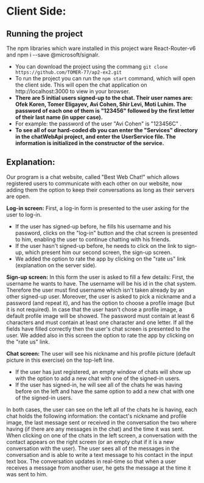﻿

# Client Side:

## **Running the project**	
The npm libraries which ware installed in this project ware React-Router-v6 and  npm i --save @microsoft/signalr.
- You can download the project using the commang `git clone https://github.com/TOMER-77/ap2-ex2.git`
- To run the project you can run the `npm start` command, which will open the client side. This will open the chat application on http://localhost:3000 to view in your browser.
- **There are 5 initial users signed-up to the chat. Their user names are: Ofek Koren, Tomer Eligayev, Avi Cohen, Shir Levi, Moti Luhim. The password of each one of them is "123456" followed by the first letter of their last name (in upper case).** 
- For example: the password of the user "Avi Cohen" is "123456C" .
- **To see all of our hard-coded db you can enter the "Services" directory in the chatWebApi project, and enter the  UserService file. The information is initialized in the constructor of the service.**

## **Explanation:**
Our program is a chat website, called "Best Web Chat!" which allows registered users to communicate with each other on our website, now adding them the option to keep their conversations as long as their servers are open. 

**Log-in screen:**
First, a log-in form is presented to the user asking for the user to log-in.
 - If the user has signed-up before, he fills his username and his password,  clicks on the "log-in" button and the chat screen is presented to him, enabling the user to continue chatting with his friends.
 - If the user hasn't signed-up before, he needs to click on the link to sign-up, which present him our second screen, the sign-up screen. 
 - We added the option to rate the app by clicking on the "rate us" link (explanation on the server side). 

**Sign-up screen:**
In this form the user is asked to fill a few details: First, the username he wants to have. The username will be his id in the chat system. Therefore the user must find username which isn't taken already by  an other signed-up user.
Moreover, the user is asked to pick a nickname and a password (and repeat it), and has the option to choose a profile image (but it is not required). In case that the user hasn't chose a profile image, a default profile image will be showed.
The password must contain at least 6 characters and must contain at least one character and one letter.
If all the fields have filled correctly then the user's chat screen is presented to the user.
We added also in this screen the option to rate the app by clicking on the "rate us" link. 

**Chat screen:**
The user will see his nickname and his profile picture (default picture in this exercise) on the top-left line.
- If the user has just registered, an empty window of chats will show up with the option to add a new chat with one of the signed-in users.
- If the user has signed-in, he will see all of the chats he was having before on the left and have the same option to add a new chat with one of the signed-in users.

In both cases, the user can see on the left all of the chats he is having, each chat holds the following information: the contact's nickname and profile image, the last message sent or received in the conversation the two where having (if there are any messages in the chat) and the time it was sent.
When clicking on one of the chats in the left screen, a conversation with the contact appears on the right screen (or an empty chat if it is a new conversation with the user). The user sees all of the messages in the conversation and is able to write a text message to his contact in the input text box. The conversation updates in real-time so that when a user receives a message from another user, he gets the message at the time it was sent to him.
